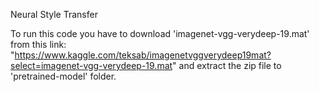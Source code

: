 Neural Style Transfer

To run this code you have to download 'imagenet-vgg-verydeep-19.mat' from this link: "https://www.kaggle.com/teksab/imagenetvggverydeep19mat?select=imagenet-vgg-verydeep-19.mat"
and extract the zip file to 'pretrained-model' folder.
  
